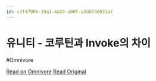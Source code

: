 ```yaml
---
id: c3f4798b-19a1-4a24-a00f-a2d07d0931a7
---
```


# 유니티 - 코루틴과 Invoke의 차이
#Omnivore

[Read on Omnivore](https://omnivore.app/me/invoke-18d9e79d622)
[Read Original](https://velog.io/@livelyjuseok/%EC%9C%A0%EB%8B%88%ED%8B%B0-%EC%BD%94%EB%A3%A8%ED%8B%B4%EA%B3%BC-Invoke%EC%9D%98-%EC%B0%A8%EC%9D%B4)

